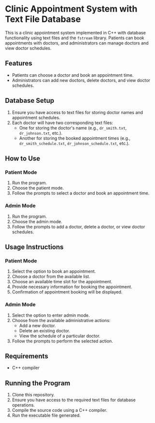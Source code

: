 # Clinic Appointment System with Text File Database

This is a clinic appointment system implemented in C++ with database functionality using text files and the `fstream` library. Patients can book appointments with doctors, and administrators can manage doctors and view doctor schedules.

## Features

- Patients can choose a doctor and book an appointment time.
- Administrators can add new doctors, delete doctors, and view doctor schedules.

## Database Setup

1. Ensure you have access to text files for storing doctor names and appointment schedules.
2. Each doctor will have two corresponding text files:
   - One for storing the doctor's name (e.g., `dr_smith.txt`, `dr_johnson.txt`, etc.).
   - Another for storing the booked appointment times (e.g., `dr_smith_schedule.txt`, `dr_johnson_schedule.txt`, etc.).

## How to Use

### Patient Mode

1. Run the program.
2. Choose the patient mode.
3. Follow the prompts to select a doctor and book an appointment time.

### Admin Mode

1. Run the program.
2. Choose the admin mode.
3. Follow the prompts to add a doctor, delete a doctor, or view doctor schedules.

## Usage Instructions

### Patient Mode

1. Select the option to book an appointment.
2. Choose a doctor from the available list.
3. Choose an available time slot for the appointment.
4. Provide necessary information for booking the appointment.
5. Confirmation of appointment booking will be displayed.

### Admin Mode

1. Select the option to enter admin mode.
2. Choose from the available administrative actions:
   - Add a new doctor.
   - Delete an existing doctor.
   - View the schedule of a particular doctor.
3. Follow the prompts to perform the selected action.

## Requirements

- C++ compiler

## Running the Program

1. Clone this repository.
2. Ensure you have access to the required text files for database operations.
3. Compile the source code using a C++ compiler.
4. Run the executable file generated.





